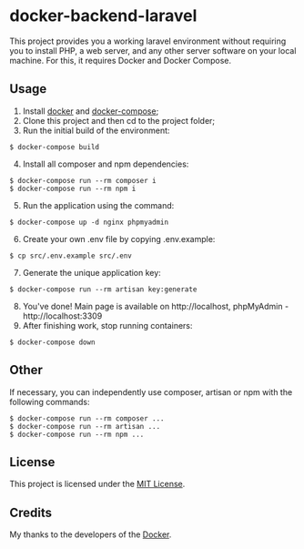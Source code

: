 # docker-backend-laravel

This project provides you a working laravel environment without requiring you to install PHP, a web server, and any other server software on your local machine. For this, it requires Docker and Docker Compose.

## Usage

1. Install [docker](https://docs.docker.com/engine/installation/) and [docker-compose](https://docs.docker.com/compose/install/);
2. Clone this project and then cd to the project folder;
3. Run the initial build of the environment:
```
$ docker-compose build
```
4. Install all composer and npm dependencies:
```
$ docker-compose run --rm composer i
$ docker-compose run --rm npm i
```
5. Run the application using the command:
```
$ docker-compose up -d nginx phpmyadmin
```
6. Create your own .env file by copying .env.example:
```
$ cp src/.env.example src/.env
```
7. Generate the unique application key:
```
$ docker-compose run --rm artisan key:generate
```
8. You've done! Main page is available on http://localhost, phpMyAdmin - http://localhost:3309
9. After finishing work, stop running containers:
```
$ docker-compose down
```

## Other

If necessary, you can independently use composer, artisan or npm with the following commands:
```
$ docker-compose run --rm composer ...
$ docker-compose run --rm artisan ...
$ docker-compose run --rm npm ...
```

## License

This project is licensed under the [MIT License](LICENSE).

## Credits

My thanks to the developers of the [Docker](https://www.docker.com/company).
